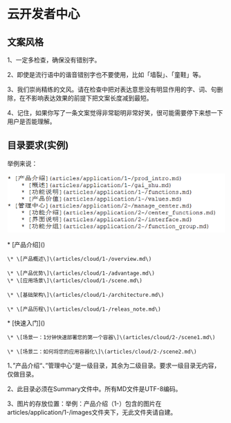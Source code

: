 # 云开发者中心

## 文案风格

1、一定多检查，确保没有错别字。

2、即使是流行语中的谐音错别字也不要使用，比如「墙裂」、「童鞋」等。

3、我们崇尚精练的文风。请在检查中把对表达意思没有明显作用的字、词、句删除，在不影响表达效果的前提下把文案长度减到最短。

4、记住，如果你写了一条文案觉得非常聪明非常好笑，很可能需要停下来想一下用户是否能理解。 

## 目录要求(实例)

举例来说：

![](/articles/cloud/image1.png)

\* \[产品介绍\]\(\)

    \* \[产品概述\]\(articles/cloud/1-/overview.md\)
    
    \* \[产品优势\]\(articles/cloud/1-/advantage.md\)
    \* \[应用场景\]\(articles/cloud/1-/scene.md\)
    
    \* \[基础架构\]\(articles/cloud/1-/architecture.md\)
    
    \* \[产品历程\]\(articles/cloud/1-/releas_note.md\)  
    
\* \[快速入门\]\(\)

    \* \[场景一：1分钟快速部署您的第一个容器\]\(articles/cloud/2-/scene1.md\)
    
    \* \[场景二：如何将您的应用容器化\]\(articles/cloud/2-/scene2.md\)

1、”产品介绍“、”管理中心“是一级目录，其余为二级目录。要求一级目录无内容，仅做目录。

2、此目录必须在Summary文件中。所有MD文件是UTF-8编码。

3、图片的存放位置：举例：产品介绍（1-）包含的图片在articles/application/1-/images文件夹下，无此文件夹请自建。

